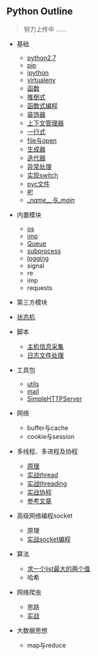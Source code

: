 ## Python Outline
> 努力上传中 ......

- 基础
    -  [python2.7](https://github.com/467754239/python/blob/master/basic/python2.7.md)
    -  [pip](https://github.com/467754239/python/blob/master/basic/pip.md)
    -  [ipython](https://github.com/467754239/python/blob/master/basic/ipython.md)
    -  [virtualenv](https://github.com/467754239/python/blob/master/basic/virtualenv_doc.md)
    -  [函数](https://github.com/467754239/python/blob/master/basic/function_doc.md)
    -  [推倒式](https://github.com/467754239/python/blob/master/basic/analytical_doc.md)
    -  [函数式编程](https://github.com/467754239/python/blob/master/basic/function_program_doc.md)
    -  [装饰器](https://github.com/467754239/python/blob/master/basic/decorate_doc.md)
    -  [上下文管理器](https://github.com/467754239/python/blob/master/basic/context_manager_doc.md)
    -  [一行式](https://github.com/467754239/python/blob/master/basic/oneline_doc.md)
    -  [file与open](https://github.com/467754239/python/blob/master/basic/file.md)
    -  [生成器](https://github.com/467754239/python/blob/master/basic/generator_doc.md)
    -  [迭代器](https://github.com/467754239/python/blob/master/basic/iterators_doc.md)
    -  [异常处理](https://github.com/467754239/python/blob/master/basic/exception_doc.md)
    -  [实现switch](https://github.com/467754239/python/blob/master/basic/switch_doc.md)
    -  [pyc文件](https://github.com/467754239/python/blob/master/basic/pyc_doc.md)
    -  [#!](https://github.com/467754239/python/blob/master/basic/shebang_doc.md)
    -  [\__name__与\__main__](https://github.com/467754239/python/blob/master/basic/name_main_doc.md)

- 内置模块
    - [os](https://github.com/467754239/python/blob/master/builtin_module/os_doc.md)
    - [imp](https://github.com/467754239/python/blob/master/builtin_module/imp_doc.md)
    - [Queue](https://github.com/467754239/python/blob/master/builtin_module/queue_doc.md)
    - [subprocess](https://github.com/467754239/python/blob/master/builtin_module/subprocess_doc.md)
    - [logging](https://github.com/467754239/python/blob/master/builtin_module/logging_doc.md)
    - signal
    - re 
    - imp
    - requests

- 第三方模块

- [状态机](https://github.com/467754239/python/blob/master/state_machine/doc_01.md)

- 脚本
    - [主机信息采集](https://github.com/467754239/python/blob/master/scripts/moniItems_doc.md)
    - [日志文件处理](https://github.com/467754239/python/blob/master/scripts/handle_log)

- 工具包
    - [utils](https://github.com/467754239/python/blob/master/tools/db_utils)
    - [mail](https://github.com/467754239/python/blob/master/tools/mail)
    - [SimpleHTTPServer](https://docs.python.org/2/library/simplehttpserver.html)

- 网络
    -  buffer与cache
    -  cookie与session

- 多线程、多进程及协程 
    - [原理](https://github.com/467754239/python/blob/master/concurrent_programming/principle.md)
    - [实战thread](https://github.com/467754239/python/blob/master/concurrent_programming/thread.md)
    - [实战threading](https://github.com/467754239/python/blob/master/concurrent_programming/threading.md)
    - [实战协程](https://github.com/467754239/python/blob/master/concurrent_programming/gevent.md) 
    - [参考文章](https://github.com/467754239/python/blob/master/concurrent_programming/reference_doc.md)

- 高级网络编程socket
    -  原理
    -  [实战socket编程](https://github.com/467754239/python/blob/master/socket/socket_doc.md)

- 算法 
    -  [求一个list最大的两个值](https://github.com/467754239/python/blob/master/algorithm/list_sort.md)
    -  哈希

- 网络爬虫
    - 思路
    - [实战](https://github.com/467754239/python/blob/master/web_spider/web_spider_doc.md)

- 大数据思想 
    -  map与reduce


